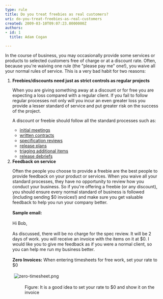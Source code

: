```yaml
---
type: rule
title: Do you treat freebies as real customers?
uri: do-you-treat-freebies-as-real-customers
created: 2009-03-10T09:07:23.0000000Z
authors:
- id: 1
  title: Adam Cogan

---
```




<span class='intro'> In the course of business, you may&#160;occasionally&#160;provide some services or products to selected customers free of charge or at a discount rate. Often, because you're waiving one rule (the &quot;please pay me&quot; one!), you waive all your normal rules of service. This is a very bad habit for two reasons&#58; <br> </span>

<ol><li><strong>Freebies/discounts need just as strict controls as regular projects</strong>
<p>When you are giving something away at a discount or for free you are expecting a loss compared with a regular client. If you fail to follow regular processes not only will you incur an even greater loss you provide a lesser standard of service and put greater risk on the success of the project. </p>
<p>A discount or freebie should follow all the standard processes such as&#58; </p>
<ul><li><a href="/_layouts/15/FIXUPREDIRECT.ASPX?WebId=3dfc0e07-e23a-4cbb-aac2-e778b71166a2&amp;TermSetId=07da3ddf-0924-4cd2-a6d4-a4809ae20160&amp;TermId=459927ab-429c-4882-8822-ccfda6be4be6">initial meetings</a> </li>
<li><a href="/_layouts/15/FIXUPREDIRECT.ASPX?WebId=3dfc0e07-e23a-4cbb-aac2-e778b71166a2&amp;TermSetId=07da3ddf-0924-4cd2-a6d4-a4809ae20160&amp;TermId=10bfbcf7-bded-4884-9805-bf43d553535c">written contracts</a> </li>
<li><a href="/_layouts/15/FIXUPREDIRECT.ASPX?WebId=3dfc0e07-e23a-4cbb-aac2-e778b71166a2&amp;TermSetId=07da3ddf-0924-4cd2-a6d4-a4809ae20160&amp;TermId=70e9f0e5-38ea-4616-bb21-6ba5167beb6b">specification reviews</a> </li>
<li><a href="/spec-do-you-know-what-extra-work-is-included-within-a-sprint">release plans</a> </li>
<li><a href="/_layouts/15/FIXUPREDIRECT.ASPX?WebId=3dfc0e07-e23a-4cbb-aac2-e778b71166a2&amp;TermSetId=07da3ddf-0924-4cd2-a6d4-a4809ae20160&amp;TermId=6519ef47-8d72-4eab-a63d-7a84befffeef">triaging additional items</a> </li>
<li><a href="/Pages/ReleaseDebrief.aspx">release debriefs</a> </li></ul></li>
<li><strong>Feedback on service</strong> 
<p>Often the people you choose to provide a freebie are the best people to provide feedback on your product or services. When you waive all your standard processes, they have no opportunity to review how you conduct your business. So if you're&#160;offering a freebie (or any discount), you should&#160;ensure every normal standard of business is followed (including sending $0 invoices!) and&#160;make sure&#160;you get valuable feedback to help you run your company better.<br><br><strong>Sample email&#58;&#160;</strong><br><br>Hi Bob,&#160;<br>​<br>As discussed, there will be no charge for the spec review. It will be 2 days of work. you will receive an invoice with the items on it at $0. I would like you to give me feedback as if you were a normal client, so you can help me run my business better.<br><strong><br>Zero Invoices&#58;</strong> When entering timesheets for free work, set your rate to $0</p><dl class="ssw15-rteElement-ImageArea"><img src="/SiteAssets/do-you-treat-freebies-as-real-customers/zero-timesheet.png" alt="zero-timesheet.png" style="margin&#58;5px;" /><br></dl><dd class="ssw15-rteElement-FigureGood">Figure&#58; It is a good idea to set your rate to $0 and show it on the invoice<br></dd><p>​<br></p></li></ol>



